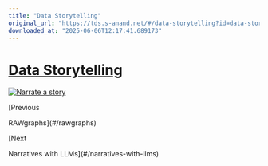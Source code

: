 ```yaml
---
title: "Data Storytelling"
original_url: "https://tds.s-anand.net/#/data-storytelling?id=data-storytelling"
downloaded_at: "2025-06-06T12:17:41.689173"
---
```


[Data Storytelling](#/data-storytelling?id=data-storytelling)
=============================================================

[![Narrate a story](https://i.ytimg.com/vi_webp/aF93i6zVVQg/sddefault.webp)](https://youtu.be/aF93i6zVVQg)

[Previous

RAWgraphs](#/rawgraphs)

[Next

Narratives with LLMs](#/narratives-with-llms)